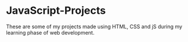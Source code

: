 # JavaScript-Projects
These are some of my projects made using HTML, CSS and jS during my learning phase of web development.
